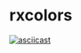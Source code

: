 # rxcolors

[![asciicast](https://asciinema.org/a/9MrMbe4jRu4iBqKMoGAB4BHAh.png)](https://asciinema.org/a/9MrMbe4jRu4iBqKMoGAB4BHAh?autoplay=true&rows=28)
